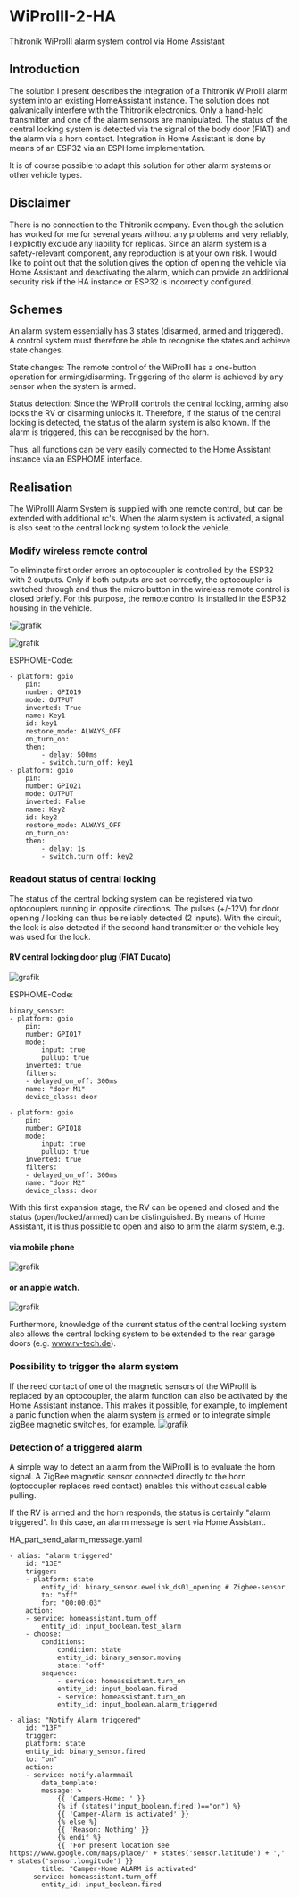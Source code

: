 # WiProIII-2-HA
Thitronik WiProIII alarm system control via Home Assistant

## Introduction
The solution I present describes the integration of a Thitronik WiProIII alarm system into an existing HomeAssistant instance. The solution does not galvanically interfere with the Thitronik electronics. Only a hand-held transmitter and one of the alarm sensors are manipulated. The status of the central locking system is detected via the signal of the body door (FIAT) and the alarm via a horn contact. Integration in Home Assistant is done by means of an ESP32 via an ESPHome implementation.

It is of course possible to adapt this solution for other alarm systems or other vehicle types.

## Disclaimer
There is no connection to the Thitronik company. Even though the solution has worked for me for several years without any problems and very reliably, I explicitly exclude any liability for replicas. Since an alarm system is a safety-relevant component, any reproduction is at your own risk. I would like to point out that the solution gives the option of opening the vehicle via Home Assistant and deactivating the alarm, which can provide an additional security risk if the HA instance or ESP32 is incorrectly configured.


## Schemes
An alarm system essentially has 3 states (disarmed, armed and triggered).
A control system must therefore be able to recognise the states and achieve state changes.

State changes:
The remote control of the WiProIII has a one-button operation for arming/disarming.
Triggering of the alarm is achieved by any sensor when the system is armed.

Status detection:
Since the WiProIII controls the central locking, arming also locks the RV or disarming unlocks it. Therefore, if the status of the central locking is detected, the status of the alarm system is also known.
If the alarm is triggered, this can be recognised by the horn.

Thus, all functions can be very easily connected to the Home Assistant instance via an ESPHOME interface.

## Realisation
The WiProIII Alarm System is supplied with one remote control, but can be extended with additional rc's. When the alarm system is activated, a signal is also sent to the central locking system to lock the vehicle. 

### Modify wireless remote control
To eliminate first order errors an optocoupler is controlled by the ESP32 with 2 outputs. Only if both outputs are set correctly, the optocoupler is switched through and thus the micro button in the wireless remote control is closed briefly. For this purpose, the remote control is installed in the ESP32 housing in the vehicle.

!![grafik](https://github.com/mc0110/wiproIII2ha/assets/10268240/445cdd1e-c232-4f46-939e-9d79a7e87bed)

![grafik](https://github.com/mc0110/wiproIII2ha/assets/10268240/1f52a1dc-16f4-4b2a-8032-dff91b2b6df9)

ESPHOME-Code: 

    - platform: gpio
        pin: 
        number: GPIO19
        mode: OUTPUT
        inverted: True
        name: Key1  
        id: key1
        restore_mode: ALWAYS_OFF
        on_turn_on:
        then:
            - delay: 500ms
            - switch.turn_off: key1
    - platform: gpio
        pin: 
        number: GPIO21
        mode: OUTPUT
        inverted: False
        name: Key2  
        id: key2
        restore_mode: ALWAYS_OFF
        on_turn_on:
        then:
            - delay: 1s
            - switch.turn_off: key2


### Readout status of central locking
The status of the central locking system can be registered via two optocouplers running in opposite directions. The pulses (+/-12V) for door opening / locking can thus be reliably detected (2 inputs). With the circuit, the lock is also detected if the second hand transmitter or the vehicle key was used for the lock.

#### RV central locking door plug (FIAT Ducato)
![grafik](https://github.com/mc0110/wiproIII2ha/assets/10268240/6169fe4a-b16e-4107-9667-3c45177832cc)


ESPHOME-Code:

    binary_sensor:
    - platform: gpio
        pin:
        number: GPIO17
        mode:
            input: true
            pullup: true
        inverted: true
        filters:
        - delayed_on_off: 300ms
        name: "door M1"
        device_class: door

    - platform: gpio
        pin:
        number: GPIO18
        mode:
            input: true
            pullup: true
        inverted: true
        filters:
        - delayed_on_off: 300ms
        name: "door M2"
        device_class: door


With this first expansion stage, the RV can be opened and closed and the status (open/locked/armed) can be distinguished. By means of Home Assistant, it is thus possible to open and also to arm the alarm system, e.g. 

#### via mobile phone 

![grafik](https://github.com/mc0110/wiproIII2ha/assets/10268240/f9a97402-7061-426b-97cd-9484c2bcf2c2)


#### or an apple watch.

![grafik](https://github.com/mc0110/wiproIII2ha/assets/10268240/fb924e6a-26ca-46ce-8ecb-c40e57fee80e)


Furthermore, knowledge of the current status of the central locking system also allows the central locking system to be extended to the rear garage doors (e.g. www.rv-tech.de).

### Possibility to trigger the alarm system
If the reed contact of one of the magnetic sensors of the WiProIII is replaced by an optocoupler, the alarm function can also be activated by the Home Assistant instance. This makes it possible, for example, to implement a panic function when the alarm system is armed or to integrate simple zigBee magnetic switches, for example.
![grafik](https://github.com/mc0110/wiproIII2ha/assets/10268240/139c4a1a-a8c1-4fc1-8d7a-62126544841f)


### Detection of a triggered alarm
A simple way to detect an alarm from the WiProIII is to evaluate the horn signal. A ZigBee magnetic sensor connected directly to the horn (optocoupler replaces reed contact) enables this without casual cable pulling.

If the RV is armed and the horn responds, the status is certainly "alarm triggered". In this case, an alarm message is sent via Home Assistant.


HA_part_send_alarm_message.yaml

    - alias: "alarm triggered"
        id: "13E"
        trigger:
        - platform: state
            entity_id: binary_sensor.ewelink_ds01_opening # Zigbee-sensor
            to: "off"
            for: "00:00:03"
        action:
        - service: homeassistant.turn_off
            entity_id: input_boolean.test_alarm
        - choose:
            conditions:
                condition: state
                entity_id: binary_sensor.moving
                state: "off"
            sequence:  
                - service: homeassistant.turn_on
                entity_id: input_boolean.fired
                - service: homeassistant.turn_on
                entity_id: input_boolean.alarm_triggered

    - alias: "Notify Alarm triggered"
        id: "13F"
        trigger:
        platform: state
        entity_id: binary_sensor.fired
        to: "on"
        action:
        - service: notify.alarmmail
            data_template:
            message: >
                {{ 'Campers-Home: ' }}
                {% if (states('input_boolean.fired')=="on") %}
                {{ 'Camper-Alarm is activated' }}
                {% else %}
                {{ 'Reason: Nothing' }}
                {% endif %}
                {{ 'For present location see https://www.google.com/maps/place/' + states('sensor.latitude') + ',' + states('sensor.longitude') }}
            title: "Camper-Home ALARM is activated"
        - service: homeassistant.turn_off
            entity_id: input_boolean.fired



